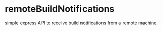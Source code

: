 # remoteBuildNotifications
simple express API to receive build notifications from a remote machine.
